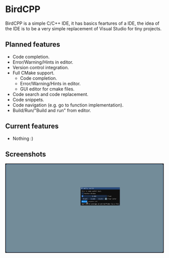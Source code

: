 # BirdCPP
BirdCPP is a simple C/C++ IDE, it has basics feartures of a IDE, the idea of the IDE is to be a very simple replacement of Visual Studio for tiny projects.

## Planned features
- Code completion.
- Error/Warning/Hints in editor.
- Version control integration.
- Full CMake support.
  - Code completion.
  - Error/Warning/Hints in editor.
  - GUI editor for cmake files.
- Code search and code replacement.
- Code snippets.
- Code navigation (e.g. go to function implementation).
- Build/Run/"Build and run" from editor.

## Current features
- Nothing :)

## Screenshots
![BirdCPP initial stage](github_resources/screenshots/initial_stage.png)
